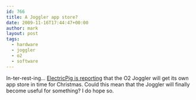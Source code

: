 ```yaml
---
id: 766
title: A Joggler app store?
date: 2009-11-16T17:44:47+00:00
author: mark
layout: post
tags:
  - hardware
  - joggler
  - o2
  - software
---
```

In-ter-rest-ing&#8230; [ElectricPig is reporting](http://www.electricpig.co.uk/2009/11/16/o2-joggler-app-store-out-for-christmas/) that the O2 Joggler will get its own app store in time for Christmas. Could this mean that the Joggler will finally become useful for something? I do hope so.